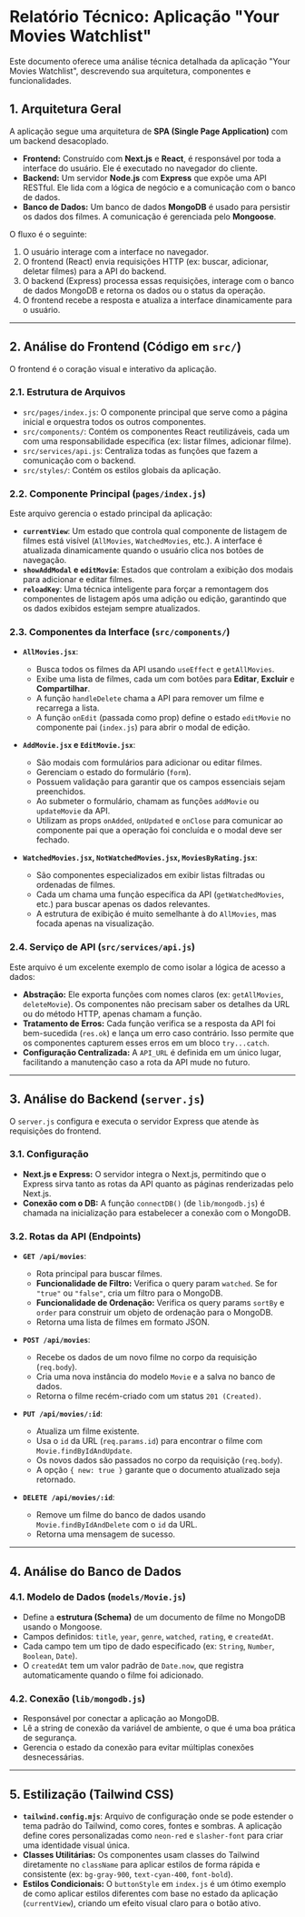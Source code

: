 # Relatório Técnico: Aplicação "Your Movies Watchlist"

Este documento oferece uma análise técnica detalhada da aplicação "Your Movies Watchlist", descrevendo sua arquitetura, componentes e funcionalidades.

## 1. Arquitetura Geral

A aplicação segue uma arquitetura de **SPA (Single Page Application)** com um backend desacoplado.

- **Frontend:** Construído com **Next.js** e **React**, é responsável por toda a interface do usuário. Ele é executado no navegador do cliente.
- **Backend:** Um servidor **Node.js** com **Express** que expõe uma API RESTful. Ele lida com a lógica de negócio e a comunicação com o banco de dados.
- **Banco de Dados:** Um banco de dados **MongoDB** é usado para persistir os dados dos filmes. A comunicação é gerenciada pelo **Mongoose**.

O fluxo é o seguinte:
1. O usuário interage com a interface no navegador.
2. O frontend (React) envia requisições HTTP (ex: buscar, adicionar, deletar filmes) para a API do backend.
3. O backend (Express) processa essas requisições, interage com o banco de dados MongoDB e retorna os dados ou o status da operação.
4. O frontend recebe a resposta e atualiza a interface dinamicamente para o usuário.

---

## 2. Análise do Frontend (Código em `src/`)

O frontend é o coração visual e interativo da aplicação.

### 2.1. Estrutura de Arquivos

- `src/pages/index.js`: O componente principal que serve como a página inicial e orquestra todos os outros componentes.
- `src/components/`: Contém os componentes React reutilizáveis, cada um com uma responsabilidade específica (ex: listar filmes, adicionar filme).
- `src/services/api.js`: Centraliza todas as funções que fazem a comunicação com o backend.
- `src/styles/`: Contém os estilos globais da aplicação.

### 2.2. Componente Principal (`pages/index.js`)

Este arquivo gerencia o estado principal da aplicação:

- **`currentView`**: Um estado que controla qual componente de listagem de filmes está visível (`AllMovies`, `WatchedMovies`, etc.). A interface é atualizada dinamicamente quando o usuário clica nos botões de navegação.
- **`showAddModal` e `editMovie`**: Estados que controlam a exibição dos modais para adicionar e editar filmes.
- **`reloadKey`**: Uma técnica inteligente para forçar a remontagem dos componentes de listagem após uma adição ou edição, garantindo que os dados exibidos estejam sempre atualizados.

### 2.3. Componentes da Interface (`src/components/`)

- **`AllMovies.jsx`**:
  - Busca todos os filmes da API usando `useEffect` e `getAllMovies`.
  - Exibe uma lista de filmes, cada um com botões para **Editar**, **Excluir** e **Compartilhar**.
  - A função `handleDelete` chama a API para remover um filme e recarrega a lista.
  - A função `onEdit` (passada como prop) define o estado `editMovie` no componente pai (`index.js`) para abrir o modal de edição.

- **`AddMovie.jsx` e `EditMovie.jsx`**:
  - São modais com formulários para adicionar ou editar filmes.
  - Gerenciam o estado do formulário (`form`).
  - Possuem validação para garantir que os campos essenciais sejam preenchidos.
  - Ao submeter o formulário, chamam as funções `addMovie` ou `updateMovie` da API.
  - Utilizam as props `onAdded`, `onUpdated` e `onClose` para comunicar ao componente pai que a operação foi concluída e o modal deve ser fechado.

- **`WatchedMovies.jsx`, `NotWatchedMovies.jsx`, `MoviesByRating.jsx`**:
  - São componentes especializados em exibir listas filtradas ou ordenadas de filmes.
  - Cada um chama uma função específica da API (`getWatchedMovies`, etc.) para buscar apenas os dados relevantes.
  - A estrutura de exibição é muito semelhante à do `AllMovies`, mas focada apenas na visualização.

### 2.4. Serviço de API (`src/services/api.js`)

Este arquivo é um excelente exemplo de como isolar a lógica de acesso a dados:

- **Abstração:** Ele exporta funções com nomes claros (ex: `getAllMovies`, `deleteMovie`). Os componentes não precisam saber os detalhes da URL ou do método HTTP, apenas chamam a função.
- **Tratamento de Erros:** Cada função verifica se a resposta da API foi bem-sucedida (`res.ok`) e lança um erro caso contrário. Isso permite que os componentes capturem esses erros em um bloco `try...catch`.
- **Configuração Centralizada:** A `API_URL` é definida em um único lugar, facilitando a manutenção caso a rota da API mude no futuro.

---

## 3. Análise do Backend (`server.js`)

O `server.js` configura e executa o servidor Express que atende às requisições do frontend.

### 3.1. Configuração

- **Next.js e Express:** O servidor integra o Next.js, permitindo que o Express sirva tanto as rotas da API quanto as páginas renderizadas pelo Next.js.
- **Conexão com o DB:** A função `connectDB()` (de `lib/mongodb.js`) é chamada na inicialização para estabelecer a conexão com o MongoDB.

### 3.2. Rotas da API (Endpoints)

- **`GET /api/movies`**:
  - Rota principal para buscar filmes.
  - **Funcionalidade de Filtro:** Verifica o query param `watched`. Se for `"true"` ou `"false"`, cria um filtro para o MongoDB.
  - **Funcionalidade de Ordenação:** Verifica os query params `sortBy` e `order` para construir um objeto de ordenação para o MongoDB.
  - Retorna uma lista de filmes em formato JSON.

- **`POST /api/movies`**:
  - Recebe os dados de um novo filme no corpo da requisição (`req.body`).
  - Cria uma nova instância do modelo `Movie` e a salva no banco de dados.
  - Retorna o filme recém-criado com um status `201 (Created)`.

- **`PUT /api/movies/:id`**:
  - Atualiza um filme existente.
  - Usa o `id` da URL (`req.params.id`) para encontrar o filme com `Movie.findByIdAndUpdate`.
  - Os novos dados são passados no corpo da requisição (`req.body`).
  - A opção `{ new: true }` garante que o documento atualizado seja retornado.

- **`DELETE /api/movies/:id`**:
  - Remove um filme do banco de dados usando `Movie.findByIdAndDelete` com o `id` da URL.
  - Retorna uma mensagem de sucesso.

---

## 4. Análise do Banco de Dados

### 4.1. Modelo de Dados (`models/Movie.js`)

- Define a **estrutura (Schema)** de um documento de filme no MongoDB usando o Mongoose.
- Campos definidos: `title`, `year`, `genre`, `watched`, `rating`, e `createdAt`.
- Cada campo tem um tipo de dado especificado (ex: `String`, `Number`, `Boolean`, `Date`).
- O `createdAt` tem um valor padrão de `Date.now`, que registra automaticamente quando o filme foi adicionado.

### 4.2. Conexão (`lib/mongodb.js`)

- Responsável por conectar a aplicação ao MongoDB.
- Lê a string de conexão da variável de ambiente, o que é uma boa prática de segurança.
- Gerencia o estado da conexão para evitar múltiplas conexões desnecessárias.

---

## 5. Estilização (Tailwind CSS)

- **`tailwind.config.mjs`**: Arquivo de configuração onde se pode estender o tema padrão do Tailwind, como cores, fontes e sombras. A aplicação define cores personalizadas como `neon-red` e `slasher-font` para criar uma identidade visual única.
- **Classes Utilitárias:** Os componentes usam classes do Tailwind diretamente no `className` para aplicar estilos de forma rápida e consistente (ex: `bg-gray-900`, `text-cyan-400`, `font-bold`).
- **Estilos Condicionais:** O `buttonStyle` em `index.js` é um ótimo exemplo de como aplicar estilos diferentes com base no estado da aplicação (`currentView`), criando um efeito visual claro para o botão ativo.
